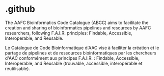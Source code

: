 # .github

The AAFC Bioinformatics Code Catalogue (ABCC) aims to facilitate the creation and sharing of bioinformatics pipelines and resources by AAFC researchers, following F.A.I.R. principles: Findable, Accessible, Interoperable, and Reusable.

Le Catalogue de Code Bioinformatique d'AAC vise à faciliter la création et le partage de pipelines et de ressources bioinformatiques par les chercheurs d'AAC conformément aux principes F.A.I.R. : Findable, Accessible, Interoperable, and Reusable (trouvable, accessible, interopérable et réutilisable).
